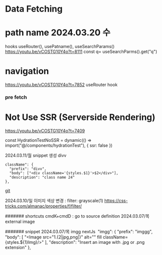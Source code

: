 # Data Fetching

# path name 2024.03.20 수

hooks
useRouter(), usePatname(), useSearchParams()
https://youtu.be/vCOSTG10Y4o?t=8111
const q= useSearchParms().get("q")

# navigation

https://youtu.be/vCOSTG10Y4o?t=7852
useRouter hook

### pre fetch

<Link href="" prefetch={false}>

# Not Use SSR (Serverside Rendering)

https://youtu.be/vCOSTG10Y4o?t=7409

const HydrationTestNoSSR = dynamic(() => import("@/components/hydrationTest"), {
ssr: false
})

2024.03.11/월
snippet 생성
divv

```
className": {
  "prefix": "divv",
  "body": ["<div className='{styles.$1}'>$2</div>"],
  "description": "class name 24"
},
```

[git](https://github.com/safak/next14-tutorial)

2024.03.10/일
이미지 색상 변경 : filter: grayscale(1)
https://css-tricks.com/almanac/properties/f/filter/

####### shortcuts
cmdK+cmdD : go to source definition
2024.03.07/목 external image

####### snippet
2024.03.07/목 imgg nextJs <Img src="" fill/>
"imgg": {
"prefix": "imggg",
"body": [
"<Image src=\"${1}.${2|jpg,png|}\" alt=\"\" fill className={styles.${1}Img}/>"
],
"description": "Insert an image with .jpg or .png extension"
},
